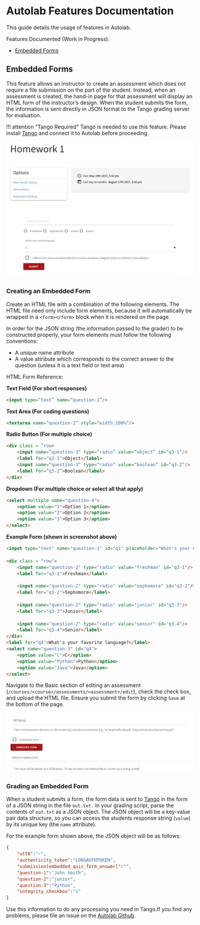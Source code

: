# Autolab Features Documentation

This guide details the usage of features in Autolab.

Features Documented (Work in Progress):

* [Embedded Forms](/features/#embedded-forms) 

## Embedded Forms

This feature allows an instructor to create an assessment which does not require a file submission on the part of the student. Instead, when an assessment is created, the hand-in page for that assessment will display an HTML form of the instructor’s design. When the student submits the form, the information is sent directly in JSON format to the Tango grading server for evaluation.

!!! attention "Tango Required"
	Tango is needed to use this feature. Please install [Tango](/tango) and connect it to Autolab before proceeding.


![Embedded Form](/images/embedded_quiz.png)

### Creating an Embedded Form

Create an HTML file with a combination of the following elements. The HTML file need only include form elements, because it will automatically be wrapped in a `<form></form>` block when it is rendered on the page.

In order for the JSON string (the information passed to the grader) to be constructed properly, your form elements must follow the following conventions:

* A unique name attribute
* A value attribute which corresponds to the correct answer to the question (unless it is a text field or text area)

HTML Form Reference:

**Text Field (For short responses)**
```html
<input type=“text” name=“question-1”/>
```

**Text Area (For coding questions)**
```html
<textarea name=“question-2” style=“width:100%”/>
```
**Radio Button (For multiple choice)**
```html
<div class = “row>
	<input name=“question-3” type=“radio” value=“object” id=“q3-1”/>
	<label for="q3-1">Object</label>
	<input name=“question-3” type=“radio” value=“boolean” id=“q3-2”/>
	<label for=“q3-2”>Boolean</label>
</div>
```

**Dropdown (For multiple choice or select all that apply)** 
```html
<select multiple name="question-4">
	<option value="1">Option 1</option>
	<option value="2">Option 2</option>
	<option value="3">Option 3</option>
</select>
```

**Example Form (shown in screenshot above)**
```html
<input type="text" name="question-1" id="q1" placeholder="What's your name?" />

<div class = "row">
	<input name="question-2" type="radio" value="freshman" id="q3-1"/>
	<label for="q3-1">Freshman</label>
	
	<input name="question-2" type="radio" value="sophomore" id="q3-2"/>
	<label for="q3-2">Sophomore</label>

	<input name="question-2" type="radio" value="junior" id="q3-3"/>
	<label for="q3-3">Junior</label>
	
	<input name="question-2" type="radio" value="senior" id="q3-4"/>
	<label for="q3-4">Senior</label>
</div>
<label for="q4">What's your favorite language?</label>
<select name="question-3" id="q4">
	<option value="C">C</option>
	<option value="Python">Python</option>
	<option value="Java">Java</option>
</select>
```
Navigate to the Basic section of editing an assessment (`/courses/<course>/assessments/<assessment>/edit`), check the check box, and upload the HTML file. Ensure you submit the form by clicking `Save` at the bottom of the page.

![Embedded Form Edit](/images/embedded_quiz_edit.png)

### Grading an Embedded Form

When a student submits a form, the form data is sent to [Tango](/tango) in the form of a JSON string in the file `out.txt.` In your grading script, parse the contents of `out.txt` as a JSON object. The JSON object will be a key-value pair data structure, so you can access the students response string (`value`) by its unique key (the `name` attribute).

For the example form shown above, the JSON object will be as follows:

```json
{
	"utf8":"✓",
	"authenticity_token":"LONGAUTHTOKEN",
	"submission[embedded_quiz_form_answer]":"",
	"question-1":"John Smith",
	"question-2":"junior",
	"question-3":"Python",
	"integrity_checkbox":"1"
}
```

Use this information to do any processing you need in Tango.If you find any problems, please file an issue on the [Autolab Github](https://github.com/autolab/Autolab).


